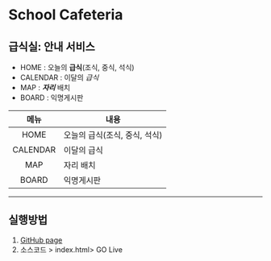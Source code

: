 # School Cafeteria
## 급식실: 안내 서비스
- HOME : 오늘의 **급식**(조식, 중식, 석식)
- CALENDAR : 이달의 *급식*
- MAP : ***자리*** 배치
- BOARD : 익명게시판

|메뉴|내용|
|:---:|---|
|HOME|오늘의 급식(조식, 중식, 석식)|
|CALENDAR|이달의 급식|
|MAP|자리 배치|
|BOARD|익명게시판|

---
## 실행방법
1. [GitHub page](https://github.com)
1. 소스코드 > index.html> GO Live